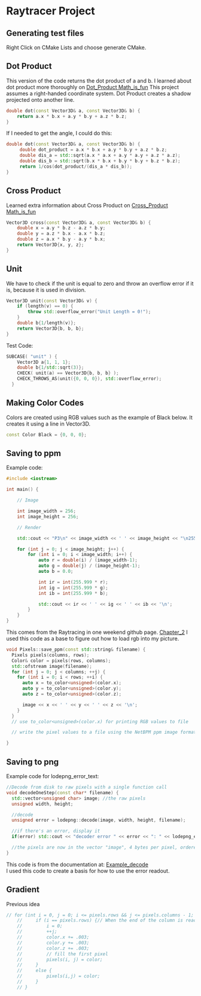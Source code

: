 # Raytracer Project
## Generating test files
Right Click on CMake Lists and choose generate CMake.
## Dot Product
This version of the code returns the dot product of a and b.
I learned about dot product more thoroughly on 
[Dot_Product Math_is_fun](https://www.mathsisfun.com/algebra/vectors-dot-product.html)
This project assumes a right-handed coordinate system.
Dot Product creates a shadow projected onto another line.
```c++
double dot(const Vector3D& a, const Vector3D& b) {
    return a.x * b.x + a.y * b.y + a.z * b.z;
}
```

If I needed to get the angle, I could do this:
```c++
double dot(const Vector3D& a, const Vector3D& b) {
     double dot_product = a.x * b.x + a.y * b.y + a.z * b.z;
     double dis_a = std::sqrt(a.x * a.x + a.y * a.y + a.z * a.z);
     double dis_b = std::sqrt(b.x * b.x + b.y * b.y + b.z * b.z);
     return 1/cos(dot_product/(dis_a * dis_b));
}
```

## Cross Product
Learned extra information about Cross Product on 
[Cross_Product Math_is_fun](https://www.mathsisfun.com/algebra/vectors-cross-product.html)
```c++
Vector3D cross(const Vector3D& a, const Vector3D& b) {
    double x = a.y * b.z - a.z * b.y;
    double y = a.z * b.x - a.x * b.z;
    double z = a.x * b.y - a.y * b.x;
    return Vector3D{x, y, z};
}
```

## Unit
We have to check if the unit is equal to zero and throw an overflow error if it is, because it is used in division.
```c++
Vector3D unit(const Vector3D& v) {
    if (length(v) == 0) {
        throw std::overflow_error("Unit Length = 0!");
    }
    double b{1/length(v)};
    return Vector3D{b, b, b};
}
```
Test Code:
```c++
SUBCASE( "unit" ) {
    Vector3D a{1, 1, 1};
    double b{1/std::sqrt(3)};
    CHECK( unit(a) == Vector3D{b, b, b} );
    CHECK_THROWS_AS(unit({0, 0, 0}), std::overflow_error);
  }
```
## Making Color Codes
Colors are created using RGB values such as the example of Black below. It creates it using a line in Vector3D.
```c++
const Color Black = {0, 0, 0};
```

## Saving to ppm
Example code: 
```c++
#include <iostream>

int main() {

    // Image

    int image_width = 256;
    int image_height = 256;

    // Render

    std::cout << "P3\n" << image_width << ' ' << image_height << "\n255\n";

    for (int j = 0; j < image_height; j++) {
        for (int i = 0; i < image_width; i++) {
            auto r = double(i) / (image_width-1);
            auto g = double(j) / (image_height-1);
            auto b = 0.0;

            int ir = int(255.999 * r);
            int ig = int(255.999 * g);
            int ib = int(255.999 * b);

            std::cout << ir << ' ' << ig << ' ' << ib << '\n';
        }
    }
}
```
This comes from the Raytracing in one weekend github page.
[Chapter_2](https://raytracing.github.io/books/RayTracingInOneWeekend.html#outputanimage)
I used this code as a base to figure out how to load rgb into my picture.

```c++
void Pixels::save_ppm(const std::string& filename) {
  Pixels pixels(columns, rows);
  Color& color = pixels(rows, columns);
  std::ofstream image(filename);
  for (int j = 0; j < columns; ++j) {
    for (int i = 0; i < rows; ++i) {
      auto x = to_color<unsigned>(color.x);
      auto y = to_color<unsigned>(color.y);
      auto z = to_color<unsigned>(color.z);

      image << x << ' ' << y << ' ' << z << '\n';
    }
  }
  // use to_color<unsigned>(color.x) for printing RGB values to file

  // write the pixel values to a file using the NetBPM ppm image format

}
```

## Saving to png
Example code for lodepng_error_text:
```c++
//Decode from disk to raw pixels with a single function call
void decodeOneStep(const char* filename) {
  std::vector<unsigned char> image; //the raw pixels
  unsigned width, height;

  //decode
  unsigned error = lodepng::decode(image, width, height, filename);

  //if there's an error, display it
  if(error) std::cout << "decoder error " << error << ": " << lodepng_error_text(error) << std::endl;

  //the pixels are now in the vector "image", 4 bytes per pixel, ordered RGBARGBA..., use it as texture, draw it, ...
}
```
This code is from the documentation at: 
[Example_decode](https://github.com/lvandeve/lodepng/blob/master/examples/example_decode.cpp) \
I used this code to create a basis for how to use the error readout.

## Gradient
Previous idea
```c++
// for (int i = 0, j = 0; i <= pixels.rows && j <= pixels.columns - 1; ++i) {
    //     if (i == pixels.rows) {// When the end of the column is reached
    //         i = 0;
    //         ++j;
    //         color.x += .003;
    //         color.y += .003;
    //         color.z += .003;
    //         // fill the first pixel
    //         pixels(i, j) = color;
    //     }
    //     else {
    //         pixels(i,j) = color;
    //     }
    // }
```